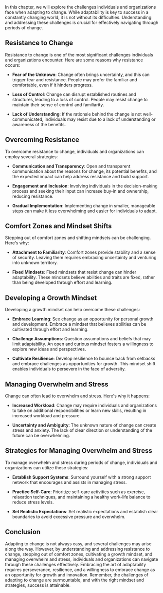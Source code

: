 
In this chapter, we will explore the challenges individuals and organizations face when adapting to change. While adaptability is key to success in a constantly changing world, it is not without its difficulties. Understanding and addressing these challenges is crucial for effectively navigating through periods of change.

**Resistance to Change**
------------------------

Resistance to change is one of the most significant challenges individuals and organizations encounter. Here are some reasons why resistance occurs:

* **Fear of the Unknown**: Change often brings uncertainty, and this can trigger fear and resistance. People may prefer the familiar and comfortable, even if it hinders progress.

* **Loss of Control**: Change can disrupt established routines and structures, leading to a loss of control. People may resist change to maintain their sense of control and familiarity.

* **Lack of Understanding**: If the rationale behind the change is not well-communicated, individuals may resist due to a lack of understanding or awareness of the benefits.

**Overcoming Resistance**
-------------------------

To overcome resistance to change, individuals and organizations can employ several strategies:

* **Communication and Transparency**: Open and transparent communication about the reasons for change, its potential benefits, and the expected impact can help address resistance and build support.

* **Engagement and Inclusion**: Involving individuals in the decision-making process and seeking their input can increase buy-in and ownership, reducing resistance.

* **Gradual Implementation**: Implementing change in smaller, manageable steps can make it less overwhelming and easier for individuals to adapt.

**Comfort Zones and Mindset Shifts**
------------------------------------

Stepping out of comfort zones and shifting mindsets can be challenging. Here's why:

* **Attachment to Familiarity**: Comfort zones provide stability and a sense of security. Leaving them requires embracing uncertainty and venturing into unknown territory.

* **Fixed Mindsets**: Fixed mindsets that resist change can hinder adaptability. These mindsets believe abilities and traits are fixed, rather than being developed through effort and learning.

**Developing a Growth Mindset**
-------------------------------

Developing a growth mindset can help overcome these challenges:

* **Embrace Learning**: See change as an opportunity for personal growth and development. Embrace a mindset that believes abilities can be cultivated through effort and learning.

* **Challenge Assumptions**: Question assumptions and beliefs that may limit adaptability. An open and curious mindset fosters a willingness to explore new ideas and perspectives.

* **Cultivate Resilience**: Develop resilience to bounce back from setbacks and embrace challenges as opportunities for growth. This mindset shift enables individuals to persevere in the face of adversity.

**Managing Overwhelm and Stress**
---------------------------------

Change can often lead to overwhelm and stress. Here's why it happens:

* **Increased Workload**: Change may require individuals and organizations to take on additional responsibilities or learn new skills, resulting in increased workload and pressure.

* **Uncertainty and Ambiguity**: The unknown nature of change can create stress and anxiety. The lack of clear direction or understanding of the future can be overwhelming.

**Strategies for Managing Overwhelm and Stress**
------------------------------------------------

To manage overwhelm and stress during periods of change, individuals and organizations can utilize these strategies:

* **Establish Support Systems**: Surround yourself with a strong support network that encourages and assists in managing stress.

* **Practice Self-Care**: Prioritize self-care activities such as exercise, relaxation techniques, and maintaining a healthy work-life balance to reduce stress levels.

* **Set Realistic Expectations**: Set realistic expectations and establish clear boundaries to avoid excessive pressure and overwhelm.

**Conclusion**
--------------

Adapting to change is not always easy, and several challenges may arise along the way. However, by understanding and addressing resistance to change, stepping out of comfort zones, cultivating a growth mindset, and managing overwhelm and stress, individuals and organizations can navigate through these challenges effectively. Embracing the art of adaptability requires perseverance, resilience, and a willingness to embrace change as an opportunity for growth and innovation. Remember, the challenges of adapting to change are surmountable, and with the right mindset and strategies, success is attainable.
